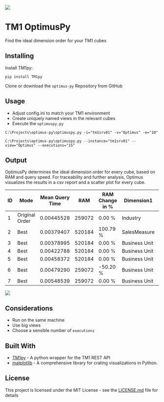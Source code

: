 
![](https://github.com/cubewise-code/optimus-py/blob/master/images/logo.png)

# TM1 OptimusPy

Find the ideal dimension order for your TM1 cubes

## Installing

Install TM1py:
```
pip install TM1py
```

Clone or download the `optimus-py` Repository from GitHub


## Usage

* Adjust config.ini to match your TM1 environment
* Create uniquely named views in the relevant cubes
* Execute the `optimuspy.py`

```
C:\Projects\optimus-py\optimuspy.py -i="tm1srv01" -v="Optimus" -e="10"
```

```
C:\Projects\optimus-py\optimuspy.py --instance="tm1srv01" --view="Optimus" --executions="15"
```

## Output

OptimusPy determines the ideal dimension order for every cube, based on RAM and query speed.
For traceability and further analysis, Optimus visualizes the results in a csv report and a scatter plot for every cube.


|ID |Mode          |Mean Query Time|RAM   |RAM Change in %|Dimension1   |Dimension2  |Dimension3  |Dimension4  |Dimension5   |Dimension6  |Dimension7|Dimension8|Dimension9   |
|---|--------------|---------------|------|---------------|-------------|------------|------------|------------|-------------|------------|----------|----------|-------------|
|1  |Original Order|0.00445528     |259072|0.00 %         |Industry     |SalesMeasure|Product     |Executive   |Business Unit|Customer    |Version   |State     |Time         |
|2  |Best          |0.00379407     |520184|100.79 %       |SalesMeasure |Customer    |Executive   |Industry    |Product      |State       |Time      |Version   |Business Unit|
|3  |Best          |0.00378995     |520184|0.00 %         |Business Unit|SalesMeasure|Executive   |Industry    |Product      |State       |Time      |Version   |Customer     |
|4  |Best          |0.00422788     |520184|0.00 %         |Business Unit|Customer    |SalesMeasure|Industry    |Product      |State       |Time      |Version   |Executive    |
|5  |Best          |0.00458372     |520184|0.00 %         |Business Unit|Customer    |Executive   |SalesMeasure|Product      |State       |Time      |Version   |Industry     |
|6  |Best          |0.00479290     |259072|-50.20 %       |Business Unit|Customer    |Executive   |Industry    |SalesMeasure |State       |Time      |Version   |Product      |
|7  |Best          |0.00548539     |259072|0.00 %         |Business Unit|Customer    |Executive   |Industry    |Product      |SalesMeasure|Time      |Version   |State        |

![](https://github.com/cubewise-code/optimus-py/blob/master/images/scatter.png)

## Considerations
- Run on the same machine
- Use big views 
- Choose a sensible number of `executions`


## Built With

* [TM1py](https://github.com/cubewise-code/TM1py) - A python wrapper for the TM1 REST API
* [matplotlib](https://github.com/matplotlib/matplotlib) - A comprehensive library for crating visualizations in Python.


## License

This project is licensed under the MIT License - see the [LICENSE.md](LICENSE.md) file for details
